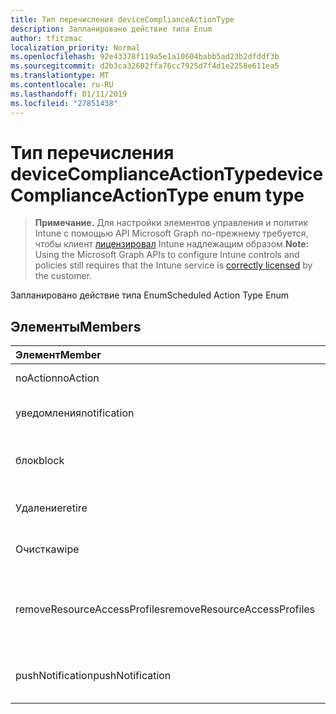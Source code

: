 ```yaml
---
title: Тип перечисления deviceComplianceActionType
description: Запланировано действие типа Enum
author: tfitzmac
localization_priority: Normal
ms.openlocfilehash: 92e43378f119a5e1a10604babb5ad23b2dfddf3b
ms.sourcegitcommit: d2b3ca32602ffa76cc7925d7f4d1e2258e611ea5
ms.translationtype: MT
ms.contentlocale: ru-RU
ms.lasthandoff: 01/11/2019
ms.locfileid: "27851438"
---
```

# <a name="devicecomplianceactiontype-enum-type"></a><span data-ttu-id="dca3a-103">Тип перечисления deviceComplianceActionType</span><span class="sxs-lookup"><span data-stu-id="dca3a-103">deviceComplianceActionType enum type</span></span>

> <span data-ttu-id="dca3a-104">**Примечание.** Для настройки элементов управления и политик Intune с помощью API Microsoft Graph по-прежнему требуется, чтобы клиент [лицензировал](https://go.microsoft.com/fwlink/?linkid=839381) Intune надлежащим образом.</span><span class="sxs-lookup"><span data-stu-id="dca3a-104">**Note:** Using the Microsoft Graph APIs to configure Intune controls and policies still requires that the Intune service is [correctly licensed](https://go.microsoft.com/fwlink/?linkid=839381) by the customer.</span></span>

<span data-ttu-id="dca3a-105">Запланировано действие типа Enum</span><span class="sxs-lookup"><span data-stu-id="dca3a-105">Scheduled Action Type Enum</span></span>
## <a name="members"></a><span data-ttu-id="dca3a-106">Элементы</span><span class="sxs-lookup"><span data-stu-id="dca3a-106">Members</span></span>
|<span data-ttu-id="dca3a-107">Элемент</span><span class="sxs-lookup"><span data-stu-id="dca3a-107">Member</span></span>|<span data-ttu-id="dca3a-108">Значение</span><span class="sxs-lookup"><span data-stu-id="dca3a-108">Value</span></span>|<span data-ttu-id="dca3a-109">Описание</span><span class="sxs-lookup"><span data-stu-id="dca3a-109">Description</span></span>|
|:---|:---|:---|
|<span data-ttu-id="dca3a-110">noAction</span><span class="sxs-lookup"><span data-stu-id="dca3a-110">noAction</span></span>|<span data-ttu-id="dca3a-111">0</span><span class="sxs-lookup"><span data-stu-id="dca3a-111">0</span></span>|<span data-ttu-id="dca3a-112">Никаких действий</span><span class="sxs-lookup"><span data-stu-id="dca3a-112">No Action</span></span>|
|<span data-ttu-id="dca3a-113">уведомления</span><span class="sxs-lookup"><span data-stu-id="dca3a-113">notification</span></span>|<span data-ttu-id="dca3a-114">1</span><span class="sxs-lookup"><span data-stu-id="dca3a-114">1</span></span>|<span data-ttu-id="dca3a-115">Отправить уведомление</span><span class="sxs-lookup"><span data-stu-id="dca3a-115">Send Notification</span></span>|
|<span data-ttu-id="dca3a-116">блок</span><span class="sxs-lookup"><span data-stu-id="dca3a-116">block</span></span>|<span data-ttu-id="dca3a-117">2</span><span class="sxs-lookup"><span data-stu-id="dca3a-117">2</span></span>|<span data-ttu-id="dca3a-118">Блокировка устройства в AAD</span><span class="sxs-lookup"><span data-stu-id="dca3a-118">Block the device in AAD</span></span>|
|<span data-ttu-id="dca3a-119">Удаление</span><span class="sxs-lookup"><span data-stu-id="dca3a-119">retire</span></span>|<span data-ttu-id="dca3a-120">3</span><span class="sxs-lookup"><span data-stu-id="dca3a-120">3</span></span>|<span data-ttu-id="dca3a-121">Удаление устройства</span><span class="sxs-lookup"><span data-stu-id="dca3a-121">Retire the device</span></span>|
|<span data-ttu-id="dca3a-122">Очистка</span><span class="sxs-lookup"><span data-stu-id="dca3a-122">wipe</span></span>|<span data-ttu-id="dca3a-123">4</span><span class="sxs-lookup"><span data-stu-id="dca3a-123">4</span></span>|<span data-ttu-id="dca3a-124">Очистка устройства</span><span class="sxs-lookup"><span data-stu-id="dca3a-124">Wipe the device</span></span>|
|<span data-ttu-id="dca3a-125">removeResourceAccessProfiles</span><span class="sxs-lookup"><span data-stu-id="dca3a-125">removeResourceAccessProfiles</span></span>|<span data-ttu-id="dca3a-126">5</span><span class="sxs-lookup"><span data-stu-id="dca3a-126">5</span></span>|<span data-ttu-id="dca3a-127">Удаление профилей доступа ресурсов с устройства</span><span class="sxs-lookup"><span data-stu-id="dca3a-127">Remove Resource Access Profiles from the device</span></span>|
|<span data-ttu-id="dca3a-128">pushNotification</span><span class="sxs-lookup"><span data-stu-id="dca3a-128">pushNotification</span></span>|<span data-ttu-id="dca3a-129">9</span><span class="sxs-lookup"><span data-stu-id="dca3a-129">9</span></span>|<span data-ttu-id="dca3a-130">Отправить push-уведомлений для устройств</span><span class="sxs-lookup"><span data-stu-id="dca3a-130">Send push notification to device</span></span>|




